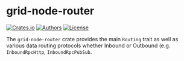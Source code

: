 # grid-node-router

[![Crates.io](https://img.shields.io/crates/v/grid-node-router.svg?color=0000FF)](https://crates.io/crates/grid-node-router)
[![Authors](https://img.shields.io/badge/authors-Sonic_Engineering-0000FF.svg)](https://sonic.game)
[![License](https://img.shields.io/badge/license-Apache%202.0-0000FF.svg)](./LICENSE.md)

The `grid-node-router` crate provides the main `Routing` trait as well as various data routing protocols whether Inbound or Outbound (e.g. `InboundRpcHttp`, `InboundRpcPubSub`.
